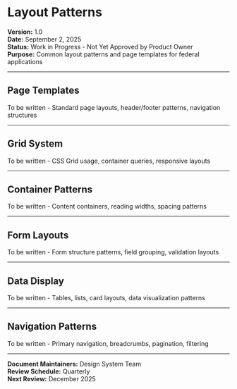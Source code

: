 # Layout Patterns
**Version:** 1.0  
**Date:** September 2, 2025  
**Status:** Work in Progress - Not Yet Approved by Product Owner  
**Purpose:** Common layout patterns and page templates for federal applications

---

## **Page Templates**

To be written - Standard page layouts, header/footer patterns, navigation structures

---

## **Grid System**

To be written - CSS Grid usage, container queries, responsive layouts

---

## **Container Patterns**

To be written - Content containers, reading widths, spacing patterns

---

## **Form Layouts**

To be written - Form structure patterns, field grouping, validation layouts

---

## **Data Display**

To be written - Tables, lists, card layouts, data visualization patterns

---

## **Navigation Patterns**

To be written - Primary navigation, breadcrumbs, pagination, filtering

---

**Document Maintainers:** Design System Team  
**Review Schedule:** Quarterly  
**Next Review:** December 2025
